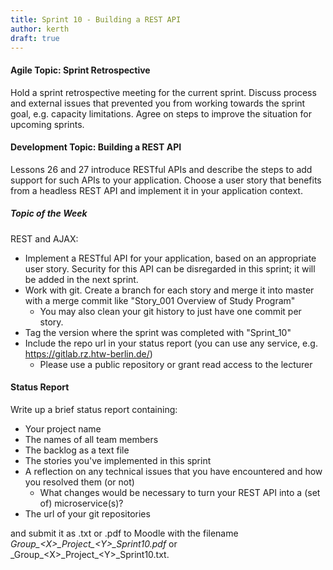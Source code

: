 ```yaml
---
title: Sprint 10 - Building a REST API
author: kerth
draft: true
---
```


#### Agile Topic: Sprint Retrospective

Hold a sprint retrospective meeting for the current sprint. Discuss process and external issues that prevented you from working towards the sprint goal,
e.g. capacity limitations. Agree on steps to improve the situation for upcoming sprints.

#### Development Topic: Building a REST API

Lessons 26 and 27 introduce RESTful APIs and describe the steps to add support for such APIs to your application. Choose a user story that benefits
from a headless REST API and implement it in your application context.

##### Topic of the Week

REST and AJAX:

- Implement a RESTful API for your application, based on an appropriate user story. Security for this API can be disregarded in this sprint; it will be
  added in the next sprint.
- Work with git. Create a branch for each story and merge it into master with a merge commit like "Story_001 Overview of Study Program"
  - You may also clean your git history to just have one commit per story.
- Tag the version where the sprint was completed with "Sprint_10"
- Include the repo url in your status report (you can use any service, e.g. https://gitlab.rz.htw-berlin.de/)
  - Please use a public repository or grant read access to the lecturer

#### Status Report

Write up a brief status report containing:

- Your project name
- The names of all team members
- The backlog as a text file
- The stories you've implemented in this sprint
- A reflection on any technical issues that you have encountered and how you resolved them (or not)
  - What changes would be necessary to turn your REST API into a (set of) microservice(s)? 
- The url of your git repositories

and submit it as .txt or .pdf to Moodle with the filename _Group\_\<X\>\_Project\_\<Y\>\_Sprint10.pdf_ or
_Group\_\<X\>\_Project\_\<Y\>\_Sprint10.txt.
